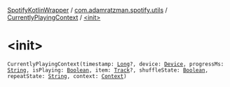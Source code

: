 [SpotifyKotlinWrapper](../../index.md) / [com.adamratzman.spotify.utils](../index.md) / [CurrentlyPlayingContext](index.md) / [&lt;init&gt;](./-init-.md)

# &lt;init&gt;

`CurrentlyPlayingContext(timestamp: `[`Long`](https://kotlinlang.org/api/latest/jvm/stdlib/kotlin/-long/index.html)`?, device: `[`Device`](../-device/index.md)`, progressMs: `[`String`](https://kotlinlang.org/api/latest/jvm/stdlib/kotlin/-string/index.html)`, isPlaying: `[`Boolean`](https://kotlinlang.org/api/latest/jvm/stdlib/kotlin/-boolean/index.html)`, item: `[`Track`](../-track/index.md)`?, shuffleState: `[`Boolean`](https://kotlinlang.org/api/latest/jvm/stdlib/kotlin/-boolean/index.html)`, repeatState: `[`String`](https://kotlinlang.org/api/latest/jvm/stdlib/kotlin/-string/index.html)`, context: `[`Context`](../-context/index.md)`)`